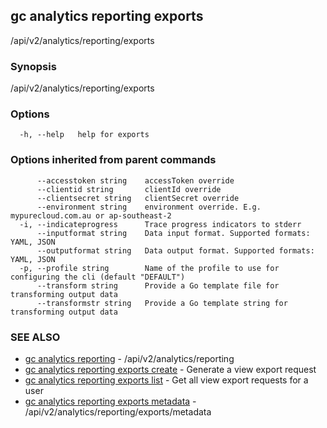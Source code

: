 ## gc analytics reporting exports

/api/v2/analytics/reporting/exports

### Synopsis

/api/v2/analytics/reporting/exports

### Options

```
  -h, --help   help for exports
```

### Options inherited from parent commands

```
      --accesstoken string    accessToken override
      --clientid string       clientId override
      --clientsecret string   clientSecret override
      --environment string    environment override. E.g. mypurecloud.com.au or ap-southeast-2
  -i, --indicateprogress      Trace progress indicators to stderr
      --inputformat string    Data input format. Supported formats: YAML, JSON
      --outputformat string   Data output format. Supported formats: YAML, JSON
  -p, --profile string        Name of the profile to use for configuring the cli (default "DEFAULT")
      --transform string      Provide a Go template file for transforming output data
      --transformstr string   Provide a Go template string for transforming output data
```

### SEE ALSO

* [gc analytics reporting](gc_analytics_reporting.html)	 - /api/v2/analytics/reporting
* [gc analytics reporting exports create](gc_analytics_reporting_exports_create.html)	 - Generate a view export request
* [gc analytics reporting exports list](gc_analytics_reporting_exports_list.html)	 - Get all view export requests for a user
* [gc analytics reporting exports metadata](gc_analytics_reporting_exports_metadata.html)	 - /api/v2/analytics/reporting/exports/metadata


